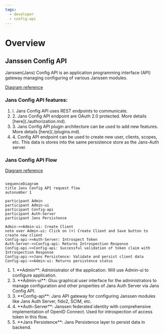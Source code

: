 ```yaml
---
tags:
  - developer
  - config-api
---
```


# Overview

## Janssen Config API
Janssen(Jans) Config API is an application programming interface (API) gateway managing configuring of various Janssen modules.

[Diagram reference](../../assets/config-api-components.png)


### Jans Config API features:
<ol>
<li>l. Jans Config API uses REST endpoints to communicate.</li> 
<li>2. Jans Config API endpoint are OAuth 2.0 protected. More details [here](./authorization.md).</li> 
<li>3. Jans Config API plugin architecture can be used to add new features. More details [here](./plugins.md).</li> 
<li>4. Config API endpoint can be used to create new user, clients, scopes, etc. This data is stores into the same persistence store as the Jans-Auth server.</li> 
</ol>

### Jans Config API Flow
[Diagram reference](../../assets/sequence-config-api-flow.png)

```mermaid

sequenceDiagram
title Jans Config API request flow
autonumber 1

participant Admin
participant Admin-ui
participant Config-api
participant Auth-Server
participant Jans Persistence

Admin->>Admin-ui: Create Client
note over Admin-ui: Click on (+) Create Client and Save button to create new client
Config-api->>Auth-Server: Introspect Token
Auth-Server->>Config-api: Returns Introspection Response
Config-api->>Config-api: Successful validation of token claim with Introspection Response
Config-api->>Jans Persistence: Validate and persist client data
Config-api->>Admin-ui: Returns persistence status
```

<ol>
<li>1. **Admin**: Administrator of the application. Will use Admin-ui to configure application. </li>
<li>3. **Admin-ui**: Gluu graphical user interface for the administrators to manage configuration and other properties of Jans Auth Server via Jans Config API.</li>
<li>3. **Config-api**: Jans API gateway for configuring Janssen modules like Jans Auth Server, fido2, SCIM, etc. </li>
<li>4. **Auth-Server**: Janssen federated identity with comprehensive implementation of OpenID Connect. Used for introspection of access token in this flow.</li>
<li>5. **Jans Persistence**: Jans Persistence layer to persist data in backend.</li>
</ol>
